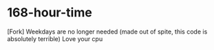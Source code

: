 # 168-hour-time
[Fork] Weekdays are no longer needed (made out of spite, this code is absolutely terrible)
Love your cpu

